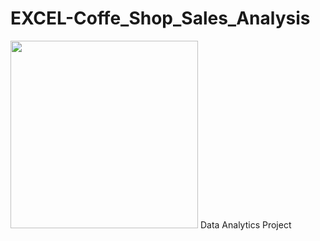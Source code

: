 # EXCEL-Coffe_Shop_Sales_Analysis
<img src="https://img.freepik.com/free-vector/coffee-shop-building-concept-illustration_114360-15917.jpg" height="300">
Data Analytics Project
